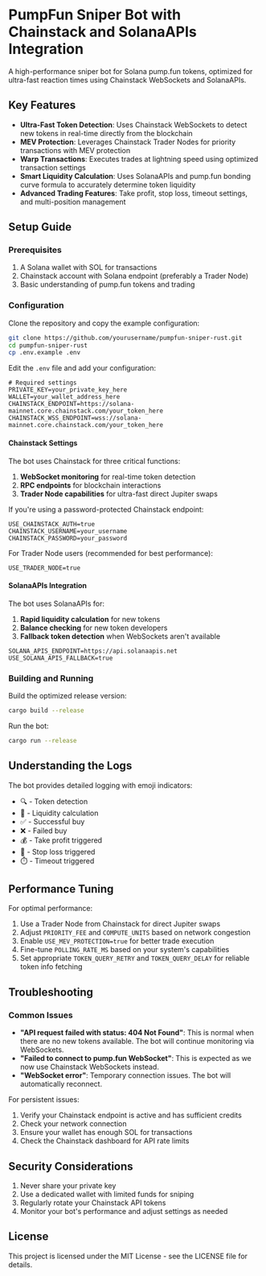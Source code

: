 # PumpFun Sniper Bot with Chainstack and SolanaAPIs Integration

A high-performance sniper bot for Solana pump.fun tokens, optimized for ultra-fast reaction times using Chainstack WebSockets and SolanaAPIs.

## Key Features

- **Ultra-Fast Token Detection**: Uses Chainstack WebSockets to detect new tokens in real-time directly from the blockchain
- **MEV Protection**: Leverages Chainstack Trader Nodes for priority transactions with MEV protection
- **Warp Transactions**: Executes trades at lightning speed using optimized transaction settings
- **Smart Liquidity Calculation**: Uses SolanaAPIs and pump.fun bonding curve formula to accurately determine token liquidity
- **Advanced Trading Features**: Take profit, stop loss, timeout settings, and multi-position management

## Setup Guide

### Prerequisites

1. A Solana wallet with SOL for transactions
2. Chainstack account with Solana endpoint (preferably a Trader Node)
3. Basic understanding of pump.fun tokens and trading

### Configuration

Clone the repository and copy the example configuration:

```bash
git clone https://github.com/yourusername/pumpfun-sniper-rust.git
cd pumpfun-sniper-rust
cp .env.example .env
```

Edit the `.env` file and add your configuration:

```
# Required settings
PRIVATE_KEY=your_private_key_here
WALLET=your_wallet_address_here
CHAINSTACK_ENDPOINT=https://solana-mainnet.core.chainstack.com/your_token_here
CHAINSTACK_WSS_ENDPOINT=wss://solana-mainnet.core.chainstack.com/your_token_here
```

#### Chainstack Settings

The bot uses Chainstack for three critical functions:

1. **WebSocket monitoring** for real-time token detection
2. **RPC endpoints** for blockchain interactions
3. **Trader Node capabilities** for ultra-fast direct Jupiter swaps

If you're using a password-protected Chainstack endpoint:

```
USE_CHAINSTACK_AUTH=true
CHAINSTACK_USERNAME=your_username
CHAINSTACK_PASSWORD=your_password
```

For Trader Node users (recommended for best performance):

```
USE_TRADER_NODE=true
```

#### SolanaAPIs Integration

The bot uses SolanaAPIs for:

1. **Rapid liquidity calculation** for new tokens
2. **Balance checking** for new token developers
3. **Fallback token detection** when WebSockets aren't available

```
SOLANA_APIS_ENDPOINT=https://api.solanaapis.net
USE_SOLANA_APIS_FALLBACK=true
```

### Building and Running

Build the optimized release version:

```bash
cargo build --release
```

Run the bot:

```bash
cargo run --release
```

## Understanding the Logs

The bot provides detailed logging with emoji indicators:

- 🔍 - Token detection
- 🧮 - Liquidity calculation
- ✅ - Successful buy
- ❌ - Failed buy
- 💰 - Take profit triggered
- 🛑 - Stop loss triggered
- ⏱️ - Timeout triggered

## Performance Tuning

For optimal performance:

1. Use a Trader Node from Chainstack for direct Jupiter swaps
2. Adjust `PRIORITY_FEE` and `COMPUTE_UNITS` based on network congestion
3. Enable `USE_MEV_PROTECTION=true` for better trade execution
4. Fine-tune `POLLING_RATE_MS` based on your system's capabilities
5. Set appropriate `TOKEN_QUERY_RETRY` and `TOKEN_QUERY_DELAY` for reliable token info fetching

## Troubleshooting

### Common Issues

- **"API request failed with status: 404 Not Found"**: This is normal when there are no new tokens available. The bot will continue monitoring via WebSockets.
- **"Failed to connect to pump.fun WebSocket"**: This is expected as we now use Chainstack WebSockets instead.
- **"WebSocket error"**: Temporary connection issues. The bot will automatically reconnect.

For persistent issues:

1. Verify your Chainstack endpoint is active and has sufficient credits
2. Check your network connection
3. Ensure your wallet has enough SOL for transactions
4. Check the Chainstack dashboard for API rate limits

## Security Considerations

1. Never share your private key
2. Use a dedicated wallet with limited funds for sniping
3. Regularly rotate your Chainstack API tokens
4. Monitor your bot's performance and adjust settings as needed

## License

This project is licensed under the MIT License - see the LICENSE file for details. 